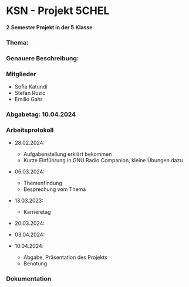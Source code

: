 # KSN - Projekt 5CHEL
#### 2.Semester Projekt in der 5.Klasse

### Thema:

### Genauere Beschreibung:

### Mitglieder
- Sofia Katundi
- Stefan Ruzic
- Emilio Gahr

### Abgabetag: 10.04.2024

### Arbeitsprotokoll 

- 28.02.2024:
  - Aufgabenstellung erklärt bekommen
  - Kurze Einführung in GNU Radio Companion, kleine Übungen dazu

- 06.03.2024:
  - Themenfindung
  - Besprechung vom Thema
  
    
- 13.03.2023:
  - Karrieretag

- 20.03.2024:

- 03.04.2024:

- 10.04.2024:
  - Abgabe, Präsentation des Projekts
  - Benotung

### Dokumentation
